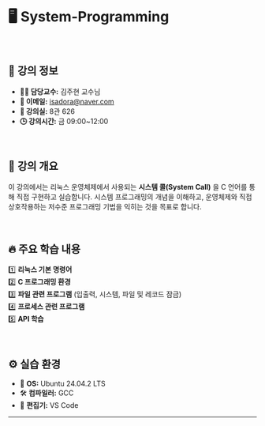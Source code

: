 # 🖥️ System-Programming
<br>

## 📌 강의 정보
- **👨‍🏫 담당교수:** 김주현 교수님
- **📧 이메일:** isadora@naver.com
- **🏫 강의실:** 8관 626
- **🕒 강의시간:** 금 09:00~12:00

<br>

## 🎯 강의 개요
이 강의에서는 리눅스 운영체제에서 사용되는 **시스템 콜(System Call)** 을 C 언어를 통해 직접 구현하고 실습합니다. 
시스템 프로그래밍의 개념을 이해하고, 운영체제와 직접 상호작용하는 저수준 프로그래밍 기법을 익히는 것을 목표로 합니다.

<br>

## 🔥 주요 학습 내용
1️⃣ **리눅스 기본 명령어**<br>
2️⃣ **C 프로그래밍 환경**<br>
3️⃣ **파일 관련 프로그램** (입출력, 시스템, 파일 및 레코드 잠금)<br>
4️⃣ **프로세스 관련 프로그램**<br>
5️⃣ **API 학습**<br>

<br>

## ⚙️ 실습 환경
- 🐧 **OS:** Ubuntu 24.04.2 LTS
- 🛠️ **컴파일러:** GCC
- 📝 **편집기:** VS Code
 
---
